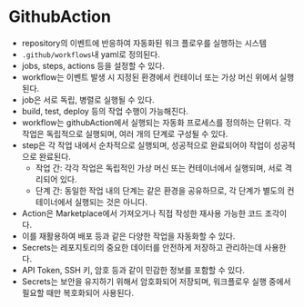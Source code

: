 # GithubAction

- repository의 이벤트에 반응하여 자동화된 워크 플로우를 실행하는 시스템
- `.github/workflows`내 yaml로 정의된다. 
- jobs, steps, actions 등을 설정할 수 있다.
- workflow는 이벤트 발생 시 지정된 환경에서 컨테이너 또는 가상 머신 위에서 실행된다. 
- job은 서로 독립, 병렬로 실행될 수 있다.
- build, test, deploy 등의 작업 수행이 가능해진다.
- workflow는 githubAction에서 실행되는 자동화 프로세스를 정의하는 단위다. 각 작업은 독립적으로 실행되며, 여러 개의 단계로 구성될 수 있다.
- step은 각 작업 내에서 순차적으로 실행되며, 성공적으로 완료되어야 작업이 성공적으로 완료된다.
  - 작업 간: 각각 작업은 독립적인 가상 머신 또는 컨테이너에서 실행되며, 서로 격리되어 있다.
  - 단계 간: 동일한 작업 내의 단계는 같은 환경을 공유하므로, 각 단계가 별도의 컨테이너에서 실행되는 것은 아니다.
- Action은 Marketplace에서 가져오거나 직접 작성한 재사용 가능한 코드 조각이다.
- 이를 재활용하여 배포 등과 같은 다양한 작업을 자동화할 수 있다.
- Secrets는 레포지토리의 중요한 데이터를 안전하게 저장하고 관리하는데 사용한다.
- API Token, SSH 키, 암호 등과 같이 민감한 정보를 포함할 수 있다.
- Secrets는 보안을 유지하기 위해서 암호화되어 저장되며, 워크플로우 실행 중에서 필요할 때만 복호화되어 사용된다.
